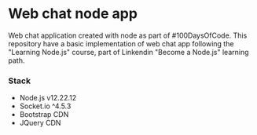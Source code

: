 # Web chat node app

Web chat application created with node as part of #100DaysOfCode. This repository have a basic implementation of web chat app following the "Learning Node.js" course, part of Linkendin "Become a Node.js" learning path.

### Stack

* Node.js v12.22.12
* Socket.io ^4.5.3
* Bootstrap CDN
* JQuery CDN